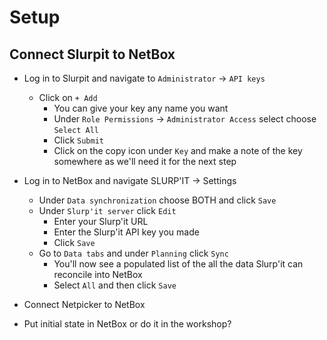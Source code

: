 # Setup

## Connect Slurpit to NetBox

- Log in to Slurpit and navigate to `Administrator` -> `API keys`
  - Click on `+ Add`
    - You can give your key any name you want
    - Under `Role Permissions` -> `Administrator Access` select choose `Select All`
    - Click `Submit`
    - Click on the copy icon under `Key` and make a note of the key somewhere as we'll need it for the next step



- Log in to NetBox and navigate SLURP'IT -> Settings
  - Under `Data synchronization` choose BOTH and click `Save`
  - Under `Slurp'it server` click `Edit`
    - Enter your Slurp'it URL
    - Enter the Slurp'it API key you made
    - Click `Save`
  - Go to `Data tabs` and under `Planning` click `Sync`
    - You'll now see a populated list of the all the data Slurp'it can reconcile into NetBox
    - Select `All` and then click `Save`




- Connect Netpicker to NetBox

- Put initial state in NetBox or do it in the workshop?